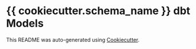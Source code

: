 # {{ cookiecutter.schema_name }} dbt Models

This README was auto-generated using [Cookiecutter](https://cookiecutter.readthedocs.io/en/2.1.1/index.html).
